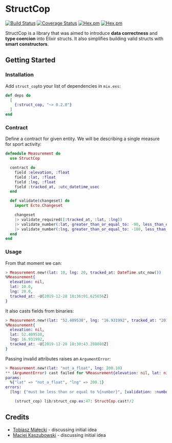 # StructCop

[![Build Status](https://travis-ci.org/HarenBroog/struct_cop.svg?branch=master)](https://travis-ci.org/HarenBroog/struct_cop.svg?branch=master)
[![Coverage Status](https://coveralls.io/repos/github/HarenBroog/struct_cop/badge.svg?branch=master)](https://coveralls.io/github/HarenBroog/struct_cop?branch=master)
[![Hex.pm](https://img.shields.io/hexpm/v/struct_cop.svg)](https://hex.pm/packages/struct_cop)
[![Hex.pm](https://img.shields.io/hexpm/dt/struct_cop.svg)](https://hex.pm/packages/struct_cop)


StructCop is a library that was aimed to introduce **data correctness** and **type coercion** into Elixir structs. It also simplifies building valid structs with **smart constructors**.

## Getting Started

### Installation

Add `struct_cop`to your list of dependencies in `mix.exs`:

```elixir
def deps do
  [
    {:struct_cop, "~> 0.2.0"}
  ]
end
```

### Contract
Define a contract for given entity. We will be describing a single measure for sport activity:

```elixir
defmodule Measurement do
  use StructCop

  contract do
    field :elevation, :float
    field :lat, :float
    field :lng, :float
    field :tracked_at, :utc_datetime_usec
  end

  def validate(changeset) do
    import Ecto.Changeset

    changeset
    |> validate_required([:tracked_at, :lat, :lng])
    |> validate_number(:lat, greater_than_or_equal_to: -90, less_than_or_equal_to: 90)
    |> validate_number(:lng, greater_than_or_equal_to: -180, less_than_or_equal_to: 180)
  end
end
```
### Usage
From that moment we can:
```elixir
> Measurement.new!(lat: 10, lng: 20, tracked_at: DateTime.utc_now())
%Measurement{
  elevation: nil,
  lat: 10.0,
  lng: 20.0,
  tracked_at: ~U[2019-12-28 18:36:01.625656Z]
}
```
It also casts fields from binaries:
```elixir
> Measurement.new!(lat: "52.409538", lng: "16.931992", tracked_at: "2019-12-28T18:30:43.288080+00:00")
%Measurement{
  elevation: nil,
  lat: 52.409538,
  lng: 16.931992,
  tracked_at: ~U[2019-12-28 18:30:43.288080Z]
}
```
Passing invalid attributes raises an `ArgumentError`:
```elixir
> Measurement.new!(lat: "not_a_float", lng: 200.10)
** (ArgumentError) cast failed for %Measurement{elevation: nil, lat: nil, lng: nil, tracked_at: nil}:
params:
  %{"lat" => "not_a_float", "lng" => 200.1}
errors:
  [lng: {"must be less than or equal to %{number}", [validation: :number, kind: :less_than_or_equal_to, number: 180]}, tracked_at: {"can't be blank", [validation: :required]}, lat: {"is invalid", [type: :float, validation: :cast]}]

    (struct_cop) lib/struct_cop.ex:47: StructCop.cast!/2
```
## Credits
- [Tobiasz Małecki](https://github.com/amatalai) - discussing initial idea
- [Maciej Kaszubowski](https://github.com/mkaszubowski) - discussing initial idea
